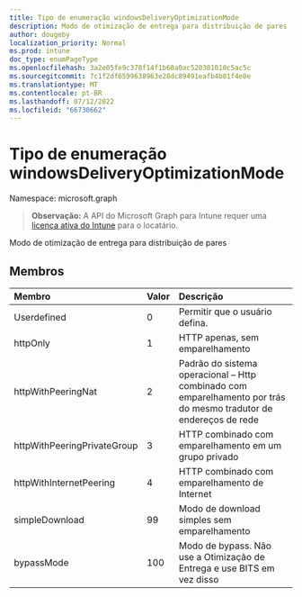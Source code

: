 ```yaml
---
title: Tipo de enumeração windowsDeliveryOptimizationMode
description: Modo de otimização de entrega para distribuição de pares
author: dougeby
localization_priority: Normal
ms.prod: intune
doc_type: enumPageType
ms.openlocfilehash: 3a2e05fe9c378f14f1b60a0ac520301010c5ac5c
ms.sourcegitcommit: 7c1f2df6599638963e28dc89491eafb4b81f4e8e
ms.translationtype: MT
ms.contentlocale: pt-BR
ms.lasthandoff: 07/12/2022
ms.locfileid: "66730662"
---
```

# <a name="windowsdeliveryoptimizationmode-enum-type"></a>Tipo de enumeração windowsDeliveryOptimizationMode

Namespace: microsoft.graph

> **Observação:** A API do Microsoft Graph para Intune requer uma [licença ativa do Intune](https://go.microsoft.com/fwlink/?linkid=839381) para o locatário.

Modo de otimização de entrega para distribuição de pares

## <a name="members"></a>Membros
|Membro|Valor|Descrição|
|:---|:---|:---|
|Userdefined|0|Permitir que o usuário defina.|
|httpOnly|1|HTTP apenas, sem emparelhamento|
|httpWithPeeringNat|2|Padrão do sistema operacional – Http combinado com emparelhamento por trás do mesmo tradutor de endereços de rede|
|httpWithPeeringPrivateGroup|3|HTTP combinado com emparelhamento em um grupo privado|
|httpWithInternetPeering|4|HTTP combinado com emparelhamento de Internet|
|simpleDownload|99|Modo de download simples sem emparelhamento|
|bypassMode|100|Modo de bypass. Não use a Otimização de Entrega e use BITS em vez disso|





